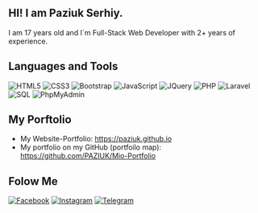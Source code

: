 ## HI! I am Paziuk Serhiy.
I am 17 years old and I`m Full-Stack Web Developer with 2+ years of experience.

## Languages and Tools
![HTML5](https://img.shields.io/badge/-HTML5-ffffff?style=for-the-badge&logo=html5)
![CSS3](https://img.shields.io/badge/-CSS3-264de4?style=for-the-badge&logo=css3)
![Bootstrap](https://img.shields.io/badge/-Bootstrap-ffffff?style=for-the-badge&logo=bootstrap)
![JavaScript](https://img.shields.io/badge/-JavaScript-ffffff?style=for-the-badge&logo=javascript)
![JQuery](https://img.shields.io/badge/-JQuery-264de4?style=for-the-badge&logo=jquery)
![PHP](https://img.shields.io/badge/-PHP-090909?style=for-the-badge&logo=php)
![Laravel](https://img.shields.io/badge/-Laravel-ffffff?style=for-the-badge&logo=laravel)
![SQL](https://img.shields.io/badge/-SQL-ffffff?style=for-the-badge&logo=mysql)
![PhpMyAdmin](https://img.shields.io/badge/-PhpMyAdmin-ffffff?style=for-the-badge&logo=phpmyadmin)

## My Porftolio
  - My Website-Portfolio: https://paziuk.github.io
  - My portfolio on my GitHub (portfoilo map): https://github.com/PAZIUK/Mio-Portfolio


## Folow Me
[![Facebook](https://img.shields.io/badge/-Facebook-090909?style=for-the-badge&logo=facebook)](https://www.facebook.com/paziuk.17)
[![Instagram](https://img.shields.io/badge/-Instagram-090909?style=for-the-badge&logo=instagram)](https://www.instagram.com/paziuk.17)
[![Telegram](https://img.shields.io/badge/-Telegram-090909?style=for-the-badge&logo=telegram)](https://t.me/Paziuk17)
